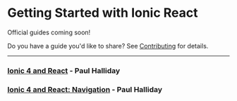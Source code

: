 # Getting Started with Ionic React

Official guides coming soon! 

Do you have a guide you'd like to share? See [Contributing](/docs/building/contributing) for details.

---
### [Ionic 4 and React](https://alligator.io/ionic/react-and-ionic/) - Paul Halliday

### [Ionic 4 and React: Navigation](https://alligator.io/ionic/ionic-4-react-navigation) - Paul Halliday